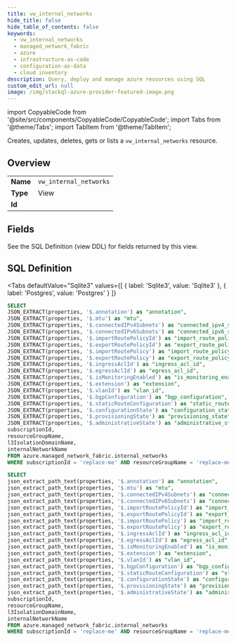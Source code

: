 ```yaml
--- 
title: vw_internal_networks
hide_title: false
hide_table_of_contents: false
keywords:
  - vw_internal_networks
  - managed_network_fabric
  - azure
  - infrastructure-as-code
  - configuration-as-data
  - cloud inventory
description: Query, deploy and manage azure resources using SQL
custom_edit_url: null
image: /img/stackql-azure-provider-featured-image.png
---
```


import CopyableCode from '@site/src/components/CopyableCode/CopyableCode';
import Tabs from '@theme/Tabs';
import TabItem from '@theme/TabItem';

Creates, updates, deletes, gets or lists a <code>vw_internal_networks</code> resource.

## Overview
<table><tbody>
<tr><td><b>Name</b></td><td><code>vw_internal_networks</code></td></tr>
<tr><td><b>Type</b></td><td>View</td></tr>
<tr><td><b>Id</b></td><td><CopyableCode code="azure.managed_network_fabric.vw_internal_networks" /></td></tr>
</tbody></table>

## Fields

See the SQL Definition (view DDL) for fields returned by this view.

## SQL Definition

<Tabs
defaultValue="Sqlite3"
values={[
{ label: 'Sqlite3', value: 'Sqlite3' },
{ label: 'Postgres', value: 'Postgres' }
]}
>
<TabItem value="Sqlite3">

```sql
SELECT
JSON_EXTRACT(properties, '$.annotation') as "annotation",
JSON_EXTRACT(properties, '$.mtu') as "mtu",
JSON_EXTRACT(properties, '$.connectedIPv4Subnets') as "connected_ipv4_subnets",
JSON_EXTRACT(properties, '$.connectedIPv6Subnets') as "connected_ipv6_subnets",
JSON_EXTRACT(properties, '$.importRoutePolicyId') as "import_route_policy_id",
JSON_EXTRACT(properties, '$.exportRoutePolicyId') as "export_route_policy_id",
JSON_EXTRACT(properties, '$.importRoutePolicy') as "import_route_policy",
JSON_EXTRACT(properties, '$.exportRoutePolicy') as "export_route_policy",
JSON_EXTRACT(properties, '$.ingressAclId') as "ingress_acl_id",
JSON_EXTRACT(properties, '$.egressAclId') as "egress_acl_id",
JSON_EXTRACT(properties, '$.isMonitoringEnabled') as "is_monitoring_enabled",
JSON_EXTRACT(properties, '$.extension') as "extension",
JSON_EXTRACT(properties, '$.vlanId') as "vlan_id",
JSON_EXTRACT(properties, '$.bgpConfiguration') as "bgp_configuration",
JSON_EXTRACT(properties, '$.staticRouteConfiguration') as "static_route_configuration",
JSON_EXTRACT(properties, '$.configurationState') as "configuration_state",
JSON_EXTRACT(properties, '$.provisioningState') as "provisioning_state",
JSON_EXTRACT(properties, '$.administrativeState') as "administrative_state",
subscriptionId,
resourceGroupName,
l3IsolationDomainName,
internalNetworkName
FROM azure.managed_network_fabric.internal_networks
WHERE subscriptionId = 'replace-me' AND resourceGroupName = 'replace-me' AND l3IsolationDomainName = 'replace-me';
```

</TabItem>
<TabItem value="Postgres">

```sql
SELECT
json_extract_path_text(properties, '$.annotation') as "annotation",
json_extract_path_text(properties, '$.mtu') as "mtu",
json_extract_path_text(properties, '$.connectedIPv4Subnets') as "connected_ipv4_subnets",
json_extract_path_text(properties, '$.connectedIPv6Subnets') as "connected_ipv6_subnets",
json_extract_path_text(properties, '$.importRoutePolicyId') as "import_route_policy_id",
json_extract_path_text(properties, '$.exportRoutePolicyId') as "export_route_policy_id",
json_extract_path_text(properties, '$.importRoutePolicy') as "import_route_policy",
json_extract_path_text(properties, '$.exportRoutePolicy') as "export_route_policy",
json_extract_path_text(properties, '$.ingressAclId') as "ingress_acl_id",
json_extract_path_text(properties, '$.egressAclId') as "egress_acl_id",
json_extract_path_text(properties, '$.isMonitoringEnabled') as "is_monitoring_enabled",
json_extract_path_text(properties, '$.extension') as "extension",
json_extract_path_text(properties, '$.vlanId') as "vlan_id",
json_extract_path_text(properties, '$.bgpConfiguration') as "bgp_configuration",
json_extract_path_text(properties, '$.staticRouteConfiguration') as "static_route_configuration",
json_extract_path_text(properties, '$.configurationState') as "configuration_state",
json_extract_path_text(properties, '$.provisioningState') as "provisioning_state",
json_extract_path_text(properties, '$.administrativeState') as "administrative_state",
subscriptionId,
resourceGroupName,
l3IsolationDomainName,
internalNetworkName
FROM azure.managed_network_fabric.internal_networks
WHERE subscriptionId = 'replace-me' AND resourceGroupName = 'replace-me' AND l3IsolationDomainName = 'replace-me';
```

</TabItem>
</Tabs>
